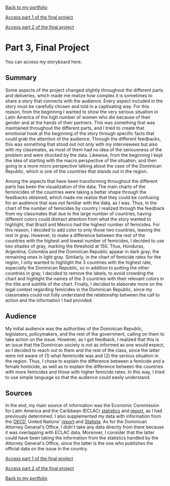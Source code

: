 [Back to my portfolio](/README.md)

[Access part 1 of the final project](/final_project_part1.md)

[Access part 2 of the final project](/final_project_part2.md)

# Part 3, Final Project

You can access my storyboard here.

## Summary
Some aspects of the project changed slightly throughout the different parts and deliveries, which made me realize how complex it is sometimes to share a story that connects with the audience. Every aspect included in the story must be carefully chosen and told in a captivating way. For this reason, from the beginning I wanted to show the very serious situation in Latin America of the high number of women who die because of their gender and at the hands of their partners. This was something that was maintained throughout the different parts, and I tried to create that emotional hook at the beginning of the story through specific facts that could grab the attention of the audience. Through the different feedbacks, this was something that stood out not only with my interviewees but also with my classmates, as most of them had no idea of the seriousness of the problem and were shocked by the data. Likewise, from the beginning I kept the idea of starting with the macro perspective of the situation, and then going to a more micro perspective talking about the case of the Dominican Republic, which is one of the countries that stands out in the region.

Among the aspects that have been transforming throughout the different parts has been the visualization of the data. The main charts of the feminicides of the countries were taking a better shape through the feedbacks obtained, which made me realize that they could be confusing for an audience that was not familiar with the data, as I was. Thus, in the chart of the number of femicides by country I realized through the feedback from my classmates that due to the large number of countries, having different colors could distract attention from what the story wanted to highlight, that Brazil and Mexico had the highest number of femicides. For this reason, I decided to add color to only those two countries, leaving the rest in gray. However, to make a difference between the rest of the countries with the highest and lowest number of femicides, I decided to use two shades of gray, marking the threshold at 150. Thus, Honduras, Argentina, Colombia and the Dominican Republic appear in dark gray; the remaining ones in light gray. Similarly, in the chart of femicide rates for the region, I only wanted to highlight the 3 countries with the highest rate, especially the Dominican Republic, so in addition to putting the other countries in gray, I decided to remove the labels, to avoid crowding the chart and highlight the names of the 3 countries with their relevant colors in the title and subtitle of the chart. Finally, I decided to elaborate more on the legal context regarding femicides in the Dominican Republic, since my classmates could not fully understand the relationship between the call to action and the information I had provided.

## Audience
My initial audience was the authorities of the Dominican Republic, legislators, policymakers, and the rest of the government, calling on them to take action on the issue. However, as I got feedback, I realized that this is an issue that the Dominican society is not as informed as one would expect, so I decided to reach out to them and the rest of the class, since the latter were not aware of (1) what feminicide was and (2) the serious situation in the region. Thus, I chose to explain the difference between a femicide and a female homicide, as well as to explain the difference between the countries with more femicides and those with higher femicide rates. In this way, I tried to use simple language so that the audience could easily understand.

## Sources
In the end, my main source of information was the Economic Commission for Latin America and the Caribbean (ECLAC) [statistics](https://oig.cepal.org/en/indicators) and [report](https://www.cepal.org/sites/default/files/infographic/files/21-00792_folleto_the_pandemic_in_the_shadows_web.pdf), as I had previously determined. I also supplemented my data with information from the [OECD](https://www.oecd.org/gender/data/addressing-femicide-in-the-context-of-rampant-violence-against-women-in-latin-america.htm), United Nations' [report](https://www.unodc.org/documents/data-and-analysis/statistics/crime/UN_BriefFem_251121.pdf) and [Statista](https://www.statista.com/markets/). As for the Dominican Attorney General's Office, I didn't take any data directly from there because it was overlapping with ECLAC data. Moreover, I consider that the latter could have been taking the information from the statistics handled by the Attorney General's Office, since the latter is the one who publishes the official data on the issue in the country.




[Access part 1 of the final project](/final_project_part1.md)

[Access part 2 of the final project](/final_project_part2.md)

[Back to my portfolio](/README.md)
